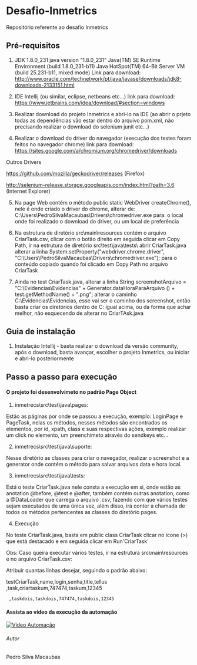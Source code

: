 # Desafio-Inmetrics
 Repositório referente ao desafio Inmetrics
## Pré-requisitos

1. JDK 1.8.0_231
java version "1.8.0_231"
Java(TM) SE Runtime Environment (build 1.8.0_231-b11)
Java HotSpot(TM) 64-Bit Server VM (build 25.231-b11, mixed mode)
Link para download: http://www.oracle.com/technetwork/pt/java/javase/downloads/jdk8-downloads-2133151.html

2. IDE Intellij (ou similar, eclipse, netbeans etc...) 
link para download: https://www.jetbrains.com/idea/download/#section=windows

3. Realizar download do projeto Inmetrics e abri-lo na IDE (ao abrir o prjeto todas as dependências vão estar dentro do arquivo pom.xml, não precisando realizar o download do selenium junit etc...)

4. Realizar o download do driver do navegador (execução dos testes foram feitos no navegador chrome)
link para download: https://sites.google.com/a/chromium.org/chromedriver/downloads

Outros Drivers 

https://github.com/mozilla/geckodriver/releases (Firefox) 

http://selenium-release.storage.googleapis.com/index.html?path=3.6 (Internet Explorer) 

5. Na page Web contém o método public static WebDriver createChrome(), nele é onde criado o driver do chrome, alterar de: C:\Users\PedroSilvaMacaubas\Drivers\chromedriver.exe para: o local onde foi realizado o download do driver, ou um local de preferência

6. Na estrutura de diretório src\main\resources contém o arquivo CriarTask.csv, clicar com o botão direito em seguida clicar em Copy Path, ir na estrutura de diretório src\test\java\tests\ abrir CriarTask.java alterar a linha         System.setProperty("webdriver.chrome.driver", "C:\\Users\\PedroSilvaMacaubas\\Drivers\\chromedriver.exe"); para o conteúdo copiado quando foi clicado em Copy Path no arquivo CriarTask

7. Ainda no test CriarTask.java, alterar a linha String screenshotArquivo = "C:\\Evidencias\\Evidencias" + Generator.dataHoraParaArquivo () + test.getMethodName() + ".png"; alterar o caminho C:\\Evidencias\\Evidencias, esse vai ser o caminho dos screenshot, então basta criar os diretórios dentro de C: igual acima, ou da forma que achar melhor, não esquecendo de alterar no CriarTAsk.java


## Guia de instalação

1. Instalação Intellij - basta realizar o download da versão community, após o download, basta avançar, escolher o projeto Inmetrics, ou iniciar e abri-lo posteriormente

## Passo a passo para execução

#### O projeto foi desenvolvimeto no padrão Page Object

1. inmetrecs\src\test\java\pages:

Estão as páginas por onde se passou a execução, exemplo: LoginPage e PageTask, nelas os métodos, nesses métodos são encontrados os elementos, por id, xpath, class e suas respectivas ações, exemplo realizar um click no elemento, um preenchimeto através do sendkeys etc...

2. inmetrecs\src\test\java\suporte:

Nesse diretório as classes para criar o navegador, realizar o screenshot e a generator onde contém o método para salvar arquivos data e hora local.

3. inmetrecs\src\test\java\tests:

Está o teste CriarTask.java nele consta a execução em si, onde estão as anotation @before, @test e @after, também contém outras anotation, como a @DataLoader que carrega o arquivo .csv, fazendo com que vários testes sejam executados de uma única vez, além disso, irá conter a chamada de todos os métodos pertencentes as classes do diretório pages.

4. Execução

No teste CriarTask.java, basta em public class CriarTask clicar no ícone (>) que está destacado e em seguida clicar em Run'CriarTask'

Obs: Caso queira executar vários testes, ir na estrutura src\main\resources e no arquivo CriarTask.csv:

Atribuir quantas linhas desejar, seguindo o padrão abaixo:

testCriarTask,name,login,senha,title,tellus
          ,task,criartaskum,747474,taskum,12345
	  
	 ,taskdois,taskdois,747474,taskdois,12345

#### Assista ao vídeo da execução da automação
[![Vídeo Automação](http://img.youtube.com/vi/Bs6UGdk546g/0.jpg)](http://www.youtube.com/watch?v=Bs6UGdk546g "Vídeo Automação")

###### Autor

Pedro Silva Macaubas






